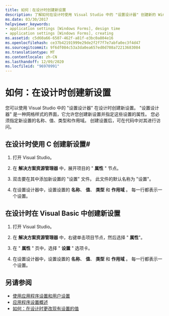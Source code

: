 ```yaml
---
title: 如何：在设计时创建新设置
description: 了解如何在设计时使用 Visual Studio 中的 "设置设计器" 创建新的 Windows 窗体设置。
ms.date: 03/30/2017
helpviewer_keywords:
- application settings [Windows Forms], design time
- application settings [Windows Forms], creating
ms.assetid: c5d60a66-6507-462f-a81f-e3bc0a804e16
ms.openlocfilehash: ce37b42191999e29de2f2f7f7e7abfa0ec3f4d47
ms.sourcegitcommit: 9f6df084c53a3da0ea657ed0d708a72213683084
ms.translationtype: MT
ms.contentlocale: zh-CN
ms.lasthandoff: 12/09/2020
ms.locfileid: "96970991"
---
```

# <a name="how-to-create-a-new-setting-at-design-time"></a>如何：在设计时创建新设置

您可以使用 Visual Studio 中的 "设置设计器" 在设计时创建新设置。 "设置设计器" 是一种网格样式的界面，它允许您创建新设置并指定这些设置的属性。 您必须指定新设置的名称、值、类型和作用域。 创建设置后，可在代码中对其进行访问。

## <a name="create-a-new-setting-at-design-time-in-c"></a>在设计时使用 C 创建新设置\#

1. 打开 Visual Studio。

2. 在 **解决方案资源管理器** 中，展开项目的 " **属性** " 节点。

3. 双击要在其中添加新设置的 "设置" 文件。 此文件的默认名称为 "设置"。

4. 在设置设计器中，设置设置的 **名称**、 **值**、 **类型** 和 **作用域** 。 每一行都表示一个设置。

## <a name="create-a-new-setting-at-design-time-in-visual-basic"></a>在设计时在 Visual Basic 中创建新设置

1. 打开 Visual Studio。

2. 在 **解决方案资源管理器** 中，右键单击项目节点，然后选择 " **属性**"。

3. 在 " **属性** " 页中，选择 " **设置** " 选项卡。

4. 在设置设计器中，设置设置的 **名称**、 **值**、 **类型** 和 **作用域** 。 每一行都表示一个设置。

## <a name="see-also"></a>另请参阅

- [使用应用程序设置和用户设置](using-application-settings-and-user-settings.md)
- [应用程序设置概述](application-settings-overview.md)
- [如何：在设计时更改现有设置的值](how-to-change-the-value-of-an-existing-setting-at-design-time.md)
